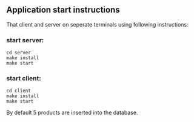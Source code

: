## Application start instructions 

That client and server on seperate terminals using following instructions: 

### start server:
```
cd server 
make install
make start
```

### start client:
```
cd client
make install 
make start
```

By default 5 products are inserted into the database. 